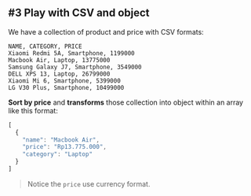 
## #3 Play with CSV and object

We have a collection of product and price with CSV formats:

```csv
NAME, CATEGORY, PRICE
Xiaomi Redmi 5A, Smartphone, 1199000
Macbook Air, Laptop, 13775000
Samsung Galaxy J7, Smartphone, 3549000
DELL XPS 13, Laptop, 26799000
Xiaomi Mi 6, Smartphone, 5399000
LG V30 Plus, Smartphone, 10499000
```

**Sort by price** and **transforms** those collection into object within an array like this format:

```javascript
[
  {
    "name": "Macbook Air",
    "price": "Rp13.775.000",
    "category": "Laptop"
  }
]
```

> Notice the `price` use currency format.
